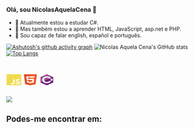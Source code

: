 ### Olá, sou NicolasAquelaCena 👋

- 🔭 Atualmente estou a estudar C#.
- 🌱 Mas também estou a aprender HTML, JavaScript, asp.net e PHP.
- 💬 Sou capaz de falar english, español e português.


[![Ashutosh's github activity graph](https://github-readme-activity-graph.vercel.app/graph?username=Ashutosh00710&theme=tokyo-night)](https://github.com/ashutosh00710/github-readme-activity-graph)
![Nicolas Aquela Cena's GitHub stats](https://github-readme-stats.vercel.app/api?username=NicolasAquelaCena&show_icons=true&theme=tokyonight)
[![Top Langs](https://github-readme-stats.vercel.app/api/top-langs/?username=NicolasAquelaCena&layout=donut)](https://github.com/anuraghazra/github-readme-stats)

##

<div style="display: inline_block"><br>
  <img align="center" alt="Rafa-Js" height="30" width="40" src="https://raw.githubusercontent.com/devicons/devicon/master/icons/javascript/javascript-plain.svg">
  <img align="center" alt="Rafa-HTML" height="30" width="40" src="https://raw.githubusercontent.com/devicons/devicon/master/icons/html5/html5-original.svg">
  <img align="center" alt="Rafa-Csharp" height="30" width="40" src="https://raw.githubusercontent.com/devicons/devicon/master/icons/csharp/csharp-original.svg">
</div>

  ##
 
<div> 
  <a href = "mailto:a14351@aemaximinos.edu.pt"><img src="https://img.shields.io/badge/-Gmail-%23333?style=for-the-badge&logo=gmail&logoColor=white" target="_blank"></a>
</div>

  ## Podes-me encontrar em:


